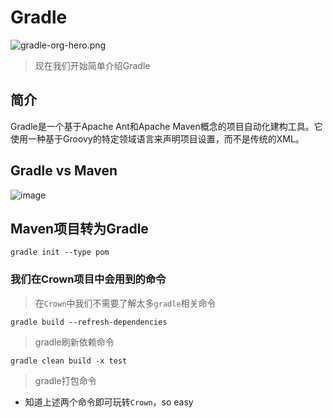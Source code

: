 # Gradle

![gradle-org-hero.png](https://gradle.org/images/homepage/gradle-org-hero.png)

> 现在我们开始简单介绍Gradle

## 简介

Gradle是一个基于Apache Ant和Apache Maven概念的项目自动化建构工具。它使用一种基于Groovy的特定领域语言来声明项目设置，而不是传统的XML。

## Gradle vs Maven

![image](https://gradle.org/images/gradle-vs-maven.gif)
## Maven项目转为Gradle

```gradle init --type pom```

### 我们在Crown项目中会用到的命令

> 在`Crown`中我们不需要了解太多`gradle`相关命令

```gradle build --refresh-dependencies```

> gradle刷新依赖命令

```gradle clean build -x test```

> gradle打包命令

- 知道上述两个命令即可玩转`Crown`，so easy